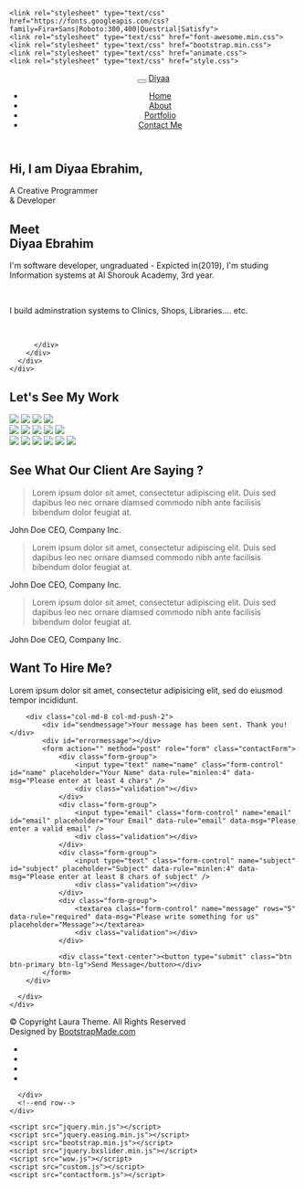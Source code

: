 <html lang="en">
  <head>
    <meta charset="utf-8">
    <meta name="viewport" content="width=device-width, initial-scale=1">
    <title>Diyaa Ebrahim</title>
    <meta name="description" content="Diyaa Ebrahim presonal website">
    <meta name="keywords" content="Diyaa Ebrahim presonal website">
    
    <link rel="stylesheet" type="text/css" href="https://fonts.googleapis.com/css?family=Fira+Sans|Roboto:300,400|Questrial|Satisfy">
    <link rel="stylesheet" type="text/css" href="font-awesome.min.css">
    <link rel="stylesheet" type="text/css" href="bootstrap.min.css">
    <link rel="stylesheet" type="text/css" href="animate.css">
    <link rel="stylesheet" type="text/css" href="style.css">
   
  </head>
  <body id="myPage" data-spy="scroll" data-target=".navbar" data-offset="60" onload="myFunction()">
  <div class="header">
      <div class="bg-color">
        <header id="main-header">
        <nav class="navbar navbar-default navbar-fixed-top">
          <div class="container">
            <div class="navbar-header">
              <button type="button" class="navbar-toggle" data-toggle="collapse" data-target="#DiyaaMenu">
                <span class="icon-bar"></span>
                <span class="icon-bar"></span>
                <span class="icon-bar"></span>
              </button>
              <a class="navbar-brand" href="#">Diyaa</a>
            </div>
            <div class="collapse navbar-collapse" id="DiyaaMenu">
              <ul class="nav navbar-nav navbar-right navbar-border">
                <li class="active"><a href="#main-header">Home</a></li>
                <li><a href="#about">About</a></li>
                <li><a href="#portfolio">Portfolio</a></li>
                <li><a href="#contact">Contact Me</a></li>
              </ul>
            </div>
          </div>
        </nav>
        </header>
        <div class="wrapper">
        <div class="container">
          <div class="row">
            <div class="col-md-12 wow fadeIn delay-05s">
              <div class="banner-text">
                <h2>Hi, I am <span>Diyaa</span> Ebrahim,</h2>
                <p>A Creative Programmer <br>& Developer</p>
              </div>
              <div class="overlay-detail text-center">
                  <a href="#about"><i class="fa fa-angle-down"></i></a>
              </div>
            </div>
          </div>
          </div>
        </div>
        </div>
      </div>
  <section id="about" class="section-padding wow fadeIn delay-05s">
    <div class="container">
      <div class="row">
        <div class="col-md-6 text-right">
          <h2 class="title-text">
            Meet<br><span class="deco">Diyaa</span> Ebrahim
          </h2>
        </div>
        <div class="col-md-6 text-left">
          <div class="about-text">
            <p>I'm software developer, ungraduated - Expicted in(2019), I'm studing Information systems at Al Shorouk Academy, 3rd year.</p>
            <p>&nbsp;</p>
            <p>I build adminstration systems to Clinics, Shops, Libraries.... etc.</p>
            <p>&nbsp;</p>
        
          </div>
        </div>
      </div>
    </div>
  </section>
  <section id="portfolio" class="section-padding wow fadeInUp delay-05s">
    <div class="container">
      <div class="row">
        <div class="col-md-12">
          <h2 class="title text-center">Let's <span class="deco">See</span> My Work</h2>
        </div>
        <div class="col-md-12">
          <div id="myGrid" class="grid-padding">
          <div class="col-md-4 col-sm-4 padding-right-zero">
            <img src="portfolio01.jpg" class="img-responsive">
            <img src="port01.jpg" class="img-responsive">
            <img src="port02.jpg" class="img-responsive">
            <img src="portfolio01.jpg" class="img-responsive">
          </div>
          <div class="col-md-4 col-sm-4 padding-right-zero">
            <img src="portfolio02.jpg" class="img-responsive">
            <img src="port01.jpg" class="img-responsive">
            <img src="port02.jpg" class="img-responsive">
            <img src="portfolio01.jpg" class="img-responsive">
            <img src="port03.jpg" class="img-responsive">
          </div>
          <div class="col-md-4 col-sm-4 padding-right-zero">
            <img src="port01.jpg" class="img-responsive">
            <img src="portfolio01.jpg" class="img-responsive">
            <img src="portfolio02.jpg" class="img-responsive">
            <img src="port03.jpg" class="img-responsive">
            <img src="portfolio02.jpg" class="img-responsive">
            <img src="port02.jpg" class="img-responsive">
          </div>
          </div>
        </div>
      </div>
    </div>
  </section>
  <section id="testimonial" class="section-padding wow fadeInUp">
    <div class="container">
      <div class="row">
        <h2 class="title text-center">See What Our <span class="deco">Client</span> Are Saying ?</h2>
        <div class="test-sec">
          <div class="col-sm-4">
            <blockquote>
              <p>Lorem ipsum dolor sit amet, consectetur adipiscing elit. Duis sed dapibus leo nec ornare diamsed commodo nibh ante facilisis bibendum dolor feugiat at. </p>
            </blockquote>
            <div class="carousel-info">
              <div class="pull-left"> <span class="testimonials-name">John Doe</span> <span class="testimonials-post">CEO,  Company Inc.</span> </div>
            </div>
          </div>
          <div class="col-sm-4">
            <blockquote>
              <p>Lorem ipsum dolor sit amet, consectetur adipiscing elit. Duis sed dapibus leo nec ornare diamsed commodo nibh ante facilisis bibendum dolor feugiat at. </p>
            </blockquote>
            <div class="carousel-info">
              <div class="pull-left"> <span class="testimonials-name">John Doe</span> <span class="testimonials-post">CEO,  Company Inc.</span> </div>
            </div>
          </div>
          <div class="col-sm-4">
            <blockquote>
              <p>Lorem ipsum dolor sit amet, consectetur adipiscing elit. Duis sed dapibus leo nec ornare diamsed commodo nibh ante facilisis bibendum dolor feugiat at. </p>
            </blockquote>
            <div class="carousel-info">
              <div class="pull-left"> <span class="testimonials-name">John Doe</span> <span class="testimonials-post">CEO,  Company Inc.</span> </div>
            </div>
          </div>
        </div>
      </div>
    </div>
  </section>
  <section id="contact" class="section-padding wow fadeIn delay-05s">
    <div class="container">
      <div class="row">
        <div class="col-md-12">
          <div class="contact-sec text-center">
            <h2>Want To <span class="deco">Hire</span> Me?</h2>
            <p>Lorem ipsum dolor sit amet, consectetur adipisicing elit, sed do eiusmod tempor incididunt.</p>
          </div>
        </div>
        
        <div class="col-md-8 col-md-push-2">
            <div id="sendmessage">Your message has been sent. Thank you!</div>
            <div id="errormessage"></div>
            <form action="" method="post" role="form" class="contactForm">
                <div class="form-group">
                    <input type="text" name="name" class="form-control" id="name" placeholder="Your Name" data-rule="minlen:4" data-msg="Please enter at least 4 chars" />
                    <div class="validation"></div>
                </div>
                <div class="form-group">
                    <input type="email" class="form-control" name="email" id="email" placeholder="Your Email" data-rule="email" data-msg="Please enter a valid email" />
                    <div class="validation"></div>
                </div>
                <div class="form-group">
                    <input type="text" class="form-control" name="subject" id="subject" placeholder="Subject" data-rule="minlen:4" data-msg="Please enter at least 8 chars of subject" />
                    <div class="validation"></div>
                </div>
                <div class="form-group">
                    <textarea class="form-control" name="message" rows="5" data-rule="required" data-msg="Please write something for us" placeholder="Message"></textarea>
                    <div class="validation"></div>
                </div>
                
                <div class="text-center"><button type="submit" class="btn btn-primary btn-lg">Send Message</button></div>
            </form>
        </div>
        
      </div>
    </div>
  </section>
  <footer class="footer-2 text-center-xs bg--white">
    <div class="container">
      <!--end row-->
      <div class="row">
          <div class="col-md-6">
              <div class="footer">
                  © Copyright Laura Theme. All Rights Reserved
                    <div class="credits">
                        <!-- 
                            All the links in the footer should remain intact. 
                            You can delete the links only if you purchased the pro version.
                            Licensing information: https://bootstrapmade.com/license/
                            Purchase the pro version with working PHP/AJAX contact form: https://bootstrapmade.com/buy/?theme=Laura
                        -->
                        Designed by <a href="https://bootstrapmade.com/">BootstrapMade.com</a>
                    </div>
              </div>
          </div>
          <div class="col-md-6 text-right">
              <ul class="social-list">
                  <li>
                      <a href="#">
                          <i class="fa fa-twitter"></i>
                      </a>
                  </li>
                  <li>
                      <a href="#">
                          <i class="fa fa-dribbble"></i>
                      </a>
                  </li>
                  <li>
                      <a href="#">
                          <i class="fa fa-vimeo"></i>
                      </a>
                  </li>
                  <li>
                      <a href="#">
                          <i class="fa fa-instagram"></i>
                      </a>
                  </li>
              </ul>
          </div>
          
      </div>
      <!--end row-->
    </div>
  </footer>
  
    <script src="jquery.min.js"></script>
    <script src="jquery.easing.min.js"></script>
    <script src="bootstrap.min.js"></script>
    <script src="jquery.bxslider.min.js"></script>
    <script src="wow.js"></script>
    <script src="custom.js"></script>
    <script src="contactform.js"></script>
    
  </body>
</html>
